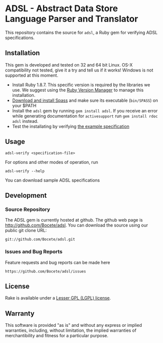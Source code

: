 ADSL - Abstract Data Store Language Parser and Translator
=========================================================

This repository contains the source for `adsl`, a Ruby gem for verifying ADSL specifications.

Installation
------------

This gem is developed and tested on 32 and 64 bit Linux. OS-X compatibility not tested, give it a try and tell us if it works! Windows is not supported at this moment.

 - Install Ruby 1.8.7. This specific version is required by the libraries we use. We suggest using the [Ruby Version Manager](https://rvm.io/rvm/install/) to manage this installation.
 - [Download and install Spass](http://www.spass-prover.org/download/index.html) and make sure its executable (`bin/SPASS`) on your $PATH
 - Install the `adsl` gem by running `gem install adsl`.
   If you receive an error while generating documentation for `activesupport` run `gem install rdoc adsl` instead.
 - Test the installating by verifying [the example specification](https://raw.github.com/Bocete/adsl/master/example/running-example.adsl)

Usage
-----

    adsl-verify <specification-file>

For options and other modes of operation, run

    adsl-verify --help

You can download sample ADSL specifications 


Development
-----------

### Source Repository

The ADSL gem is currently hosted at github. The github web page is http://github.com/Bocete/adsl.
You can download the source using our public git clone URL:

    git://github.com/Bocete/adsl.git

### Issues and Bug Reports

Feature requests and bug reports can be made here

    https://github.com/Bocete/adsl/issues


License
-------

Rake is available under a [Lesser GPL (LGPL) license](LICENSE).


Warranty
--------

This software is provided "as is" and without any express or
implied warranties, including, without limitation, the implied
warranties of merchantibility and fitness for a particular
purpose.
